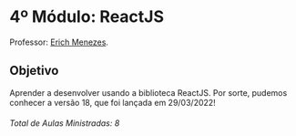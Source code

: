 # 4º Módulo: ReactJS  
Professor: [Erich Menezes](https://github.com/menezee).  

## Objetivo  
Aprender a desenvolver usando a biblioteca ReactJS. Por sorte, pudemos conhecer a versão 18, que foi lançada em 29/03/2022!  

###### Total de Aulas Ministradas: 8  
